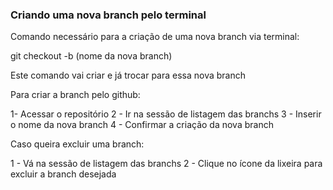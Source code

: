 ### Criando uma nova branch pelo terminal

Comando necessário para a criação de uma nova branch via terminal:

git checkout -b (nome da nova branch)

Este comando vai criar e já trocar para essa nova branch

Para criar a branch pelo github:

1- Acessar o repositório
2 - Ir na sessão de listagem das branchs
3 - Inserir o nome da nova branch
4 - Confirmar a criação da nova branch

Caso queira excluir uma branch:

1 - Vá na sessão de listagem das branchs
2 - Clique no ícone da lixeira para excluir a branch desejada